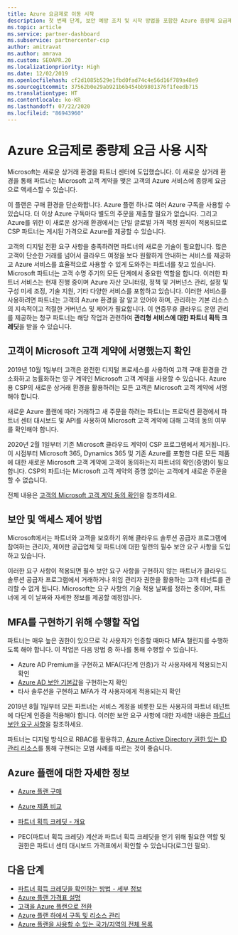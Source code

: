 ```yaml
---
title: Azure 요금제로 이동 시작
description: 첫 번째 단계, 보안 예방 조치 및 시작 방법을 포함한 Azure 종량제 요금제를 사용하여 귀하와 고객이 알아야 하는 사항에 대해 알아봅니다.
ms.topic: article
ms.service: partner-dashboard
ms.subservice: partnercenter-csp
author: amitravat
ms.author: amrava
ms.custom: SEOAPR.20
ms.localizationpriority: High
ms.date: 12/02/2019
ms.openlocfilehash: cf2d1085b529e1fbd0fad74c4e56d16f789a48e9
ms.sourcegitcommit: 37562b0e29ab921b6b454bb9801376f1feedb715
ms.translationtype: HT
ms.contentlocale: ko-KR
ms.lasthandoff: 07/22/2020
ms.locfileid: "86943960"
---
```

# <a name="begin-using-pay-as-you-go-rates-with-the-azure-plan"></a>Azure 요금제로 종량제 요금 사용 시작

Microsoft는 새로운 상거래 환경을 파트너 센터에 도입했습니다.  이 새로운 상거래 환경을 통해 파트너는 Microsoft 고객 계약을 맺은 고객의 Azure 서비스에 종량제 요금으로 액세스할 수 있습니다.

이 플랜은 구매 환경을 단순화합니다. Azure 플랜 하나로 여러 Azure 구독을 사용할 수 있습니다. 더 이상 Azure 구독마다 별도의 주문을 제출할 필요가 없습니다. 그리고 Azure를 위한 이 새로운 상거래 환경에서는 단일 글로벌 가격 책정 원칙이 적용되므로 CSP 파트너는 게시된 가격으로 Azure를 제공할 수 있습니다.

고객의 디지털 전환 요구 사항을 충족하려면 파트너의 새로운 기술이 필요합니다. 많은 고객이 단순한 거래를 넘어서 클라우드 여정을 보다 원활하게 안내하는 서비스를 제공하고 Azure 서비스를 효율적으로 사용할 수 있게 도와주는 파트너를 찾고 있습니다. Microsoft 파트너는 고객 수명 주기의 모든 단계에서 중요한 역할을 합니다. 이러한 파트너 서비스는 현재 진행 중이며 Azure 자산 모니터링, 정책 및 거버넌스 관리, 설정 및 구성 미세 조정, 기술 지원, 기타 다양한 서비스를 포함하고 있습니다. 이러한 서비스를 사용하려면 파트너는 고객의 Azure 환경을 잘 알고 있어야 하며, 관리하는 기본 리소스의 지속적이고 적절한 거버넌스 및 제어가 필요합니다. 이 연중무휴 클라우드 운영 관리를 제공하는 청구 파트너는 해당 작업과 관련하여 **관리형 서비스에 대한 파트너 획득 크레딧**을 받을 수 있습니다.

## <a name="make-sure-your-customers-have-signed-the-microsoft-customer-agreement"></a>고객이 Microsoft 고객 계약에 서명했는지 확인

2019년 10월 1일부터 고객은 완전한 디지털 프로세스를 사용하여 고객 구매 환경을 간소화하고 능률화하는 영구 계약인 Microsoft 고객 계약을 사용할 수 있습니다. Azure용 CSP의 새로운 상거래 환경을 활용하려는 모든 고객은 Microsoft 고객 계약에 서명해야 합니다.

새로운 Azure 플랜에 따라 거래하고 새 주문을 하려는 파트너는 프로덕션 환경에서 파트너 센터 대시보드 및 API를 사용하여 Microsoft 고객 계약에 대해 고객의 동의 여부를 확인해야 합니다.

2020년 2월 1일부터 기존 Microsoft 클라우드 계약이 CSP 프로그램에서 제거됩니다. 이 시점부터 Microsoft 365, Dynamics 365 및 기존 Azure를 포함한 다른 모든 제품에 대한 새로운 Microsoft 고객 계약에 고객이 동의하는지 파트너의 확인(증명)이 필요합니다. CSP의 파트너는 Microsoft 고객 계약의 증명 없이는 고객에게 새로운 주문을 할 수 없습니다.

전체 내용은 [고객의 Microsoft 고객 계약 동의 확인](confirm-customer-agreement.md)을 참조하세요.

## <a name="security-and-access-control-practices"></a>보안 및 액세스 제어 방법

Microsoft에서는 파트너와 고객을 보호하기 위해 클라우드 솔루션 공급자 프로그램에 참여하는 관리자, 제어판 공급업체 및 파트너에 대한 일련의 필수 보안 요구 사항을 도입하고 있습니다.

이러한 요구 사항이 적용되면 필수 보안 요구 사항을 구현하지 않는 파트너가 클라우드 솔루션 공급자 프로그램에서 거래하거나 위임 관리자 권한을 활용하는 고객 테넌트를 관리할 수 없게 됩니다. Microsoft는 요구 사항의 기술 적용 날짜를 정하는 중이며, 파트너에 게 이 날짜와 자세한 정보를 제공할 예정입니다.

## <a name="actions-to-take-to-implement-mfa"></a>MFA를 구현하기 위해 수행할 작업

파트너는 매우 높은 권한이 있으므로 각 사용자가 인증할 때마다 MFA 챌린지를 수행하도록 해야 합니다. 이 작업은 다음 방법 중 하나를 통해 수행할 수 있습니다.

- Azure AD Premium을 구현하고 MFA(다단계 인증)가 각 사용자에게 적용되는지 확인
- [Azure AD 보안 기본값](https://docs.microsoft.com/azure/active-directory/conditional-access/concept-conditional-access-security-defaults)을 구현하는지 확인
- 타사 솔루션을 구현하고 MFA가 각 사용자에게 적용되는지 확인

2019년 8월 1일부터 모든 파트너는 서비스 계정을 비롯한 모든 사용자의 파트너 테넌트에 다단계 인증을 적용해야 합니다. 이러한 보안 요구 사항에 대한 자세한 내용은 [파트너 보안 요구 사항](partner-security-requirements.md)을 참조하세요.

파트너는 디지털 방식으로 RBAC를 활용하고, [Azure Active Directory 권한 있는 ID 관리 리소스](https://docs.microsoft.com/azure/active-directory/privileged-identity-management/pim-configure)를 통해 구현되는 모범 사례를 따르는 것이 좋습니다.

## <a name="read-more-about-the-azure-plan"></a>Azure 플랜에 대한 자세한 정보

- [Azure 플랜 구매](purchase-azure-plan.md)

- [Azure 제품 비교](compare-azure-offers.md)

- [파트너 획득 크레딧 - 개요](partner-earned-credit.md)

- PEC(파트너 획득 크레딧) 계산과 파트너 획득 크레딧을 얻기 위해 필요한 역할 및 권한은 파트너 센터 대시보드 가격표에서 확인할 수 있습니다(로그인 필요).

## <a name="next-steps"></a>다음 단계 

- [파트너 획득 크레딧을 확인하는 방법 - 세부 정보](partner-earned-credit-explanation.md)
- [Azure 플랜 가격표 설명](azure-plan-price-list.md)
- [고객을 Azure 플랜으로 전환](azure-plan-transition.md)
- [Azure 플랜 하에서 구독 및 리소스 관리](azure-plan-manage.md)
- [Azure 플랜을 사용할 수 있는 국가/지역의 전체 목록](https://query.prod.cms.rt.microsoft.com/cms/api/am/binary/RE3QN0x)
